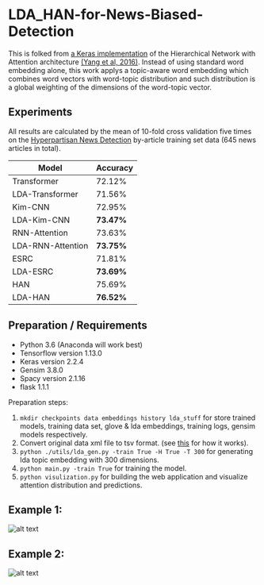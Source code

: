 # LDA_HAN-for-News-Biased-Detection

This is folked from [a Keras implementation](https://github.com/minqi/hnatt) of the Hierarchical Network with Attention architecture [(Yang et al, 2016)](http://www.cs.cmu.edu/~./hovy/papers/16HLT-hierarchical-attention-networks.pdf).
Instead of using standard word embedding alone, this work applys a topic-aware word embedding which combines word vectors with word-topic distribution and such distribution is a global weighting of the dimensions of the word-topic vector.

## Experiments
All results are calculated by the mean of 10-fold cross validation five times on the [Hyperpartisan News Detection](https://pan.webis.de/semeval19/semeval19-web/) by-article training set data (645 news articles in total).  


| Model | Accuracy |
| --- | --- |
| Transformer | 72.12% | 
| LDA-Transformer | 71.56% | 
| Kim-CNN | 72.95% | 
| LDA-Kim-CNN | **73.47%** | 
| RNN-Attention | 73.63% |
| LDA-RNN-Attention | **73.75%** | 
| ESRC| 71.81% |
| LDA-ESRC | **73.69%** |
| HAN | 75.69% |
| LDA-HAN | **76.52%** | 

## Preparation / Requirements

* Python 3.6 (Anaconda will work best)
* Tensorflow version 1.13.0
* Keras version 2.2.4
* Gensim 3.8.0
* Spacy version 2.1.16
* flask 1.1.1

Preparation steps:
1. `mkdir checkpoints data embeddings history lda_stuff` for store trained models, training data set, glove & lda embeddings, training logs, gensim models respectively.
2. Convert original data xml file to tsv format. (see [this](https://github.com/GateNLP/semeval2019-hyperpartisan-bertha-von-suttner/tree/4b1d74b73247a06ed79e8e7af30923ce6828574a) for how it works).
3. `python ./utils/lda_gen.py -train True -H True -T 300` for generating lda topic embedding with 300 dimensions.
4. `python main.py -train True` for training the model.
5. `python visulization.py` for building the web application and visualize attention distribution and predictions.

## Example 1:
![alt text](https://github.com/yjiang123/LDA_HAN-for-News-Biased-Detection/blob/master/images/Discursive.png "Discursive News")
## Example 2:
![alt text](https://github.com/yjiang123/LDA_HAN-for-News-Biased-Detection/blob/master/images/Tendentious.png "Tendentious News")
